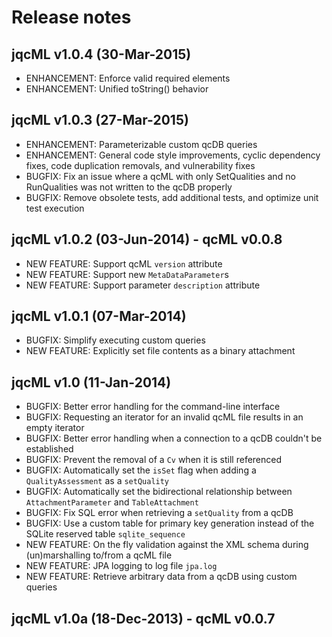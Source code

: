# Release notes

## jqcML v1.0.4 (30-Mar-2015)
* ENHANCEMENT: Enforce valid required elements
* ENHANCEMENT: Unified toString() behavior

## jqcML v1.0.3 (27-Mar-2015)
* ENHANCEMENT: Parameterizable custom qcDB queries
* ENHANCEMENT: General code style improvements, cyclic dependency fixes, code duplication removals, and vulnerability fixes
* BUGFIX: Fix an issue where a qcML with only SetQualities and no RunQualities was not written to the qcDB properly
* BUGFIX: Remove obsolete tests, add additional tests, and optimize unit test execution

## jqcML v1.0.2 (03-Jun-2014) - qcML v0.0.8
* NEW FEATURE: Support qcML `version` attribute
* NEW FEATURE: Support new `MetaDataParameter`s
* NEW FEATURE: Support parameter `description` attribute

## jqcML v1.0.1 (07-Mar-2014)
* BUGFIX: Simplify executing custom queries
* NEW FEATURE: Explicitly set file contents as a binary attachment

## jqcML v1.0 (11-Jan-2014)

* BUGFIX: Better error handling for the command-line interface
* BUGFIX: Requesting an iterator for an invalid qcML file results in an empty iterator
* BUGFIX: Better error handling when a connection to a qcDB couldn't be established
* BUGFIX: Prevent the removal of a `Cv` when it is still referenced
* BUGFIX: Automatically set the `isSet` flag when adding a `QualityAssessment` as a `setQuality`
* BUGFIX: Automatically set the bidirectional relationship between `AttachmentParameter` and `TableAttachment`
* BUGFIX: Fix SQL error when retrieving a `setQuality` from a qcDB
* BUGFIX: Use a custom table for primary key generation instead of the SQLite reserved table `sqlite_sequence`
* NEW FEATURE: On the fly validation against the XML schema during (un)marshalling to/from a qcML file
* NEW FEATURE: JPA logging to log file `jpa.log`
* NEW FEATURE: Retrieve arbitrary data from a qcDB using custom queries


## jqcML v1.0a (18-Dec-2013) - qcML v0.0.7
